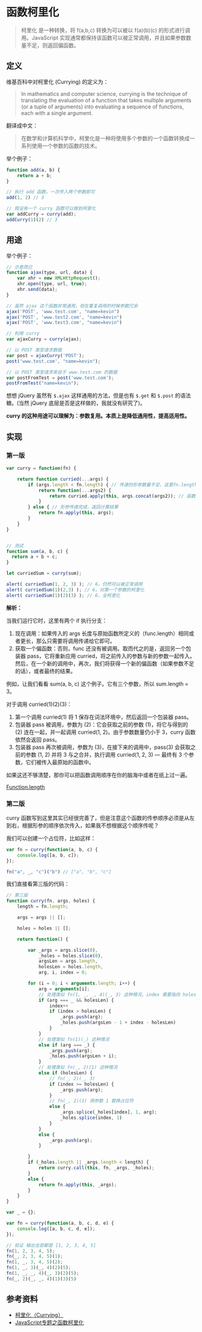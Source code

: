 # 函数柯里化

> 柯里化 是一种转换，将 f(a,b,c) 转换为可以被以 f(a)(b)(c) 的形式进行调用。JavaScript 实现通常都保持该函数可以被正常调用，并且如果参数数量不足，则返回偏函数。

## 定义

维基百科中对柯里化 (Currying) 的定义为：

> In mathematics and computer science, currying is the technique of translating the evaluation of a function that takes multiple arguments (or a tuple of arguments) into evaluating a sequence of functions, each with a single argument.

翻译成中文：

> 在数学和计算机科学中，柯里化是一种将使用多个参数的一个函数转换成一系列使用一个参数的函数的技术。

举个例子：

```js
function add(a, b) {
    return a + b;
}

// 执行 add 函数，一次传入两个参数即可
add(1, 2) // 3

// 假设有一个 curry 函数可以做到柯里化
var addCurry = curry(add);
addCurry(1)(2) // 3
```

## 用途

举个例子：

```js
// 示意而已
function ajax(type, url, data) {
    var xhr = new XMLHttpRequest();
    xhr.open(type, url, true);
    xhr.send(data);
}

// 虽然 ajax 这个函数非常通用，但在重复调用的时候参数冗余
ajax('POST', 'www.test.com', "name=kevin")
ajax('POST', 'www.test2.com', "name=kevin")
ajax('POST', 'www.test3.com', "name=kevin")

// 利用 curry
var ajaxCurry = curry(ajax);

// 以 POST 类型请求数据
var post = ajaxCurry('POST');
post('www.test.com', "name=kevin");

// 以 POST 类型请求来自于 www.test.com 的数据
var postFromTest = post('www.test.com');
postFromTest("name=kevin");
```

想想 jQuery 虽然有 `$.ajax` 这样通用的方法，但是也有 `$.get` 和 `$.post` 的语法糖。(当然 jQuery 底层是否是这样做的，我就没有研究了)。

**curry 的这种用途可以理解为：参数复用。本质上是降低通用性，提高适用性。**

## 实现

### 第一版

```js
var curry = function(fn) {

    return function curried(...args) {
        if (args.length < fn.length) { // 传递的形参数量不足，这里fn.length为函数的形参数量
            return function(...args2) {
                return curried.apply(this, args.concat(args2)); // 函数形参需要递归，最终args就是装配完成的形参
            }
        } else { // 形参传递完成，返回计算结果
            return fn.apply(this, args);
        }
    }
}


// 测试
function sum(a, b, c) {
  return a + b + c;
}

let curriedSum = curry(sum);

alert( curriedSum(1, 2, 3) ); // 6，仍然可以被正常调用
alert( curriedSum(1)(2,3) ); // 6，对第一个参数的柯里化
alert( curriedSum(1)(2)(3) ); // 6，全柯里化
```

**解析：**

当我们运行它时，这里有两个 if 执行分支：

1. 现在调用：如果传入的 args 长度与原始函数所定义的（func.length）相同或者更长，那么只需要将调用传递给它即可。
2. 获取一个偏函数：否则，func 还没有被调用。取而代之的是，返回另一个包装器 pass，它将重新应用 curried，将之前传入的参数与新的参数一起传入。然后，在一个新的调用中，再次，我们将获得一个新的偏函数（如果参数不足的话），或者最终的结果。

例如，让我们看看 sum(a, b, c) 这个例子。它有三个参数，所以 sum.length = 3。

对于调用 curried(1)(2)(3)：

1. 第一个调用 curried(1) 将 1 保存在词法环境中，然后返回一个包装器 pass。
2. 包装器 pass 被调用，参数为 (2)：它会获取之前的参数 (1)，将它与得到的 (2) 连在一起，并一起调用 curried(1, 2)。由于参数数量仍小于 3，curry 函数依然会返回 pass。
3. 包装器 pass 再次被调用，参数为 (3)，在接下来的调用中，pass(3) 会获取之前的参数 (1, 2) 并将 3 与之合并，执行调用 curried(1, 2, 3) — 最终有 3 个参数，它们被传入最原始的函数中。

如果这还不够清楚，那你可以把函数调用顺序在你的脑海中或者在纸上过一遍。

[Function.length](https://developer.mozilla.org/zh-CN/docs/Web/JavaScript/Reference/Global_Objects/Function/length)

### 第二版

curry 函数写到这里其实已经很完善了，但是注意这个函数的传参顺序必须是从左到右，根据形参的顺序依次传入，如果我不想根据这个顺序传呢？

我们可以创建一个占位符，比如这样：

```js
var fn = curry(function(a, b, c) {
    console.log([a, b, c]);
});

fn("a", _, "c")("b") // ["a", "b", "c"]
```

我们直接看第三版的代码：

```js
// 第三版
function curry(fn, args, holes) {
    length = fn.length;

    args = args || [];

    holes = holes || [];

    return function() {

        var _args = args.slice(0),
            _holes = holes.slice(0),
            argsLen = args.length,
            holesLen = holes.length,
            arg, i, index = 0;

        for (i = 0; i < arguments.length; i++) {
            arg = arguments[i];
            // 处理类似 fn(1, _, _, 4)(_, 3) 这种情况，index 需要指向 holes 正确的下标
            if (arg === _ && holesLen) {
                index++
                if (index > holesLen) {
                    _args.push(arg);
                    _holes.push(argsLen - 1 + index - holesLen)
                }
            }
            // 处理类似 fn(1)(_) 这种情况
            else if (arg === _) {
                _args.push(arg);
                _holes.push(argsLen + i);
            }
            // 处理类似 fn(_, 2)(1) 这种情况
            else if (holesLen) {
                // fn(_, 2)(_, 3)
                if (index >= holesLen) {
                    _args.push(arg);
                }
                // fn(_, 2)(1) 用参数 1 替换占位符
                else {
                    _args.splice(_holes[index], 1, arg);
                    _holes.splice(index, 1)
                }
            }
            else {
                _args.push(arg);
            }

        }
        if (_holes.length || _args.length < length) {
            return curry.call(this, fn, _args, _holes);
        }
        else {
            return fn.apply(this, _args);
        }
    }
}

var _ = {};

var fn = curry(function(a, b, c, d, e) {
    console.log([a, b, c, d, e]);
});

// 验证 输出全部都是 [1, 2, 3, 4, 5]
fn(1, 2, 3, 4, 5);
fn(_, 2, 3, 4, 5)(1);
fn(1, _, 3, 4, 5)(2);
fn(1, _, 3)(_, 4)(2)(5);
fn(1, _, _, 4)(_, 3)(2)(5);
fn(_, 2)(_, _, 4)(1)(3)(5)
```


## 参考资料
- [柯里化（Currying）](https://zh.javascript.info/currying-partials)
- [JavaScript专题之函数柯里化](https://github.com/mqyqingfeng/Blog/issues/42)